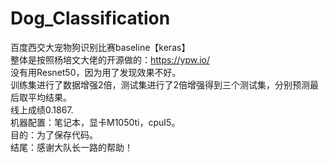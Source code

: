 # Dog_Classification
百度西交大宠物狗识别比赛baseline【keras】  
整体是按照杨培文大佬的开源做的：https://ypw.io/  
没有用Resnet50，因为用了发现效果不好。  
训练集进行了数据增强2倍，测试集进行了2倍增强得到三个测试集，分别预测最后取平均结果。  
线上成绩0.1867.  
机器配置：笔记本，显卡M1050ti，cpuI5。  
目的：为了保存代码。  
结尾：感谢大队长一路的帮助！
